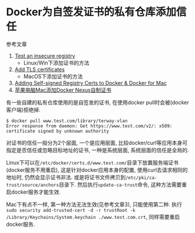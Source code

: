 # Docker为自签发证书的私有仓库添加信任

参考文章

1. [Test an insecure registry](https://docs.docker.com/registry/insecure/#using-self-signed-certificates)
    - Linux/Win下添加证书的方法
2. [Add TLS certificates](https://docs.docker.com/docker-for-mac/#add-tls-certificates)
    - MacOS下添加证书的方法
3. [Adding Self-signed Registry Certs to Docker & Docker for Mac](https://blog.container-solutions.com/adding-self-signed-registry-certs-docker-mac)
4. [苹果电脑Mac添加Docker Nexus自制证书](https://blog.csdn.net/happyfreeangel/article/details/90773354)

有一些自建的私有仓库使用的是自签发的证书, 在使用docker pull时会被(docker客户端)拒绝掉.

```
$ docker pull www.test.com/library/terway-vlan
Error response from daemon: Get https://www.test.com/v2/: x509: certificate signed by unknown authority
```

对证书的信任一般分为2个层面, 一个是应用层面, 比较docker/curl等应用本身可指定是否信任或忽略目标地址的证书, 一种是系统层面, 系统层面的信任是全局的.

Linux下可以在`/etc/docker/certs.d/www.test.com/`目录下放置服务端证书(docker服务不用重启), 这是针对docker应用本身的配置, 使用curl去请求相同的地址时, 仍然会显示证书非法. 或是将证书文件拷贝到`/etc/pki/ca-trust/source/anchors`目录下. 然后执行`update-ca-trust`命令, 这种方法需要重启docker服务才能生效.

Mac下有点不一样, 第一种方法无法生效(见参考文章3), 只能使用第二种. 执行`sudo security add-trusted-cert -d -r trustRoot -k /Library/Keychains/System.keychain ./www.test.com.crt`, 同样需要重启docker服务.
